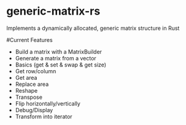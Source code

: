 # generic-matrix-rs
Implements a dynamically allocated, generic matrix structure in Rust

#Current Features
* Build a matrix with a MatrixBuilder
* Generate a matrix from a vector
* Basics (get & set & swap & get size)
* Get row/column
* Get area
* Replace area
* Reshape
* Transpose
* Flip horizontally/vertically
* Debug/Display
* Transform into iterator